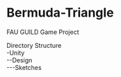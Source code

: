 # Bermuda-Triangle
FAU GUILD Game Project  
  
Directory Structure  
-Unity  
--Design  
---Sketches  